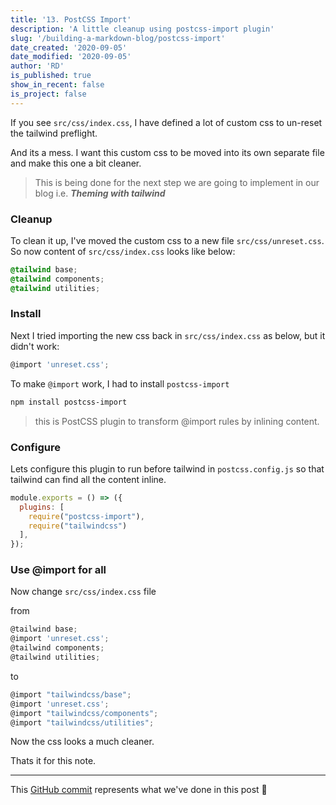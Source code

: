 ```yaml
---
title: '13. PostCSS Import'
description: 'A little cleanup using postcss-import plugin'
slug: '/building-a-markdown-blog/postcss-import'
date_created: '2020-09-05'
date_modified: '2020-09-05'
author: 'RD'
is_published: true
show_in_recent: false
is_project: false
---
```


If you see `src/css/index.css`, I have defined a lot of custom css to un-reset the tailwind preflight.  

And its a mess. I want this custom css to be moved into its own separate file and make this one a bit cleaner.  

> This is being done for the next step we are going to implement in our blog i.e. <i><b>Theming with tailwind</b></i>

### Cleanup
To clean it up, I've moved the custom css to a new file `src/css/unreset.css`.  
So now content of `src/css/index.css` looks like below:  
```css
@tailwind base;
@tailwind components;
@tailwind utilities;

```

### Install
Next I tried importing the new css back in `src/css/index.css` as below, but it didn't work:
```js
@import 'unreset.css';
```

To make `@import` work, I had to install `postcss-import`  
```sh
npm install postcss-import
```
> this is PostCSS plugin to transform @import rules by inlining content.  

### Configure
Lets configure this plugin to run before tailwind in `postcss.config.js` so that tailwind can find all the content inline.
```js
module.exports = () => ({
  plugins: [
    require("postcss-import"), 
    require("tailwindcss")
  ],
});
```
### Use @import for all
Now change `src/css/index.css` file  

from  
```js
@tailwind base;
@import 'unreset.css';
@tailwind components;
@tailwind utilities;
```

to  
```js
@import "tailwindcss/base";
@import 'unreset.css';
@import "tailwindcss/components";
@import "tailwindcss/utilities";
```

Now the css looks a much cleaner.

Thats it for this note.

---
This [GitHub commit](https://github.com/raevilman/the-rd-notes/commit/132fd228e8b2ab44790af78e57ec0c05791b5760) represents what we've done in this post 🤩
